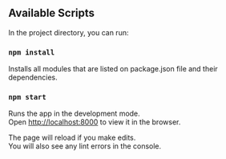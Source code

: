 ## Available Scripts

In the project directory, you can run:

### `npm install`

Installs all modules that are listed on package.json file and their dependencies.

### `npm start`

Runs the app in the development mode.\
Open [http://localhost:8000](http://localhost:8000) to view it in the browser.

The page will reload if you make edits.\
You will also see any lint errors in the console.